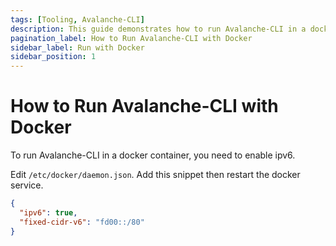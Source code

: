 ```yaml
---
tags: [Tooling, Avalanche-CLI]
description: This guide demonstrates how to run Avalanche-CLI in a docker container. 
pagination_label: How to Run Avalanche-CLI with Docker
sidebar_label: Run with Docker
sidebar_position: 1
---
```


# How to Run Avalanche-CLI with Docker

To run Avalanche-CLI in a docker container, you need to enable ipv6.

Edit `/etc/docker/daemon.json`. Add this snippet then restart the docker service.

```json
{
  "ipv6": true,
  "fixed-cidr-v6": "fd00::/80"
}
```
